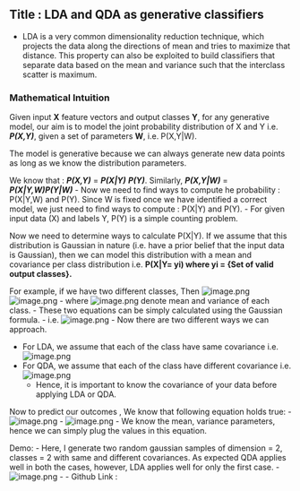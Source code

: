 ## Title : LDA and QDA as generative classifiers
- LDA is a very common dimensionality reduction technique, which projects the data along the directions of mean and tries to maximize that distance. This property can also be exploited to build classifiers that separate data based on the mean and variance such that the interclass scatter is maximum.

### Mathematical Intuition
Given input **X** feature vectors and output classes **Y**, for any generative model, our aim is to model the joint probability distribution of X and Y i.e. **_P(X,Y)_**, given a set of parameters **W**, i.e. P(X,Y|W).

The model is generative because we can always generate new data points as long as we know the distribution parameters.

We know that : **_P(X,Y)_** = **_P(X|Y)_** **_P(Y)_**.
Similarly, **_P(X,Y|W)_** = **_P(X|Y,W)P(Y|W)_**
    - Now we need to find ways to compute he probability : P(X|Y,W) and P(Y). Since W is fixed once we have identified a correct model, we just need to find ways to compute : P(X|Y) and P(Y).
    - For given input data (X) and labels Y, P(Y) is a simple counting problem.

Now we need to determine ways to calculate P(X|Y). If we assume that this distribution is Gaussian in nature (i.e. have a prior belief that the input data is Gaussian), then we can model this distribution with a mean and covariance per class distribution i.e. **P(X|Y= yi) where yi = {Set of valid output classes}.**

For example, if we have two different classes, Then 
![image.png](LDA_QDA/img/img1)
![image.png](https://hypernotes.zenkit.com/api/v1/lists/2703885/files/5j-w1V_TO)
    - where ![image.png](https://hypernotes.zenkit.com/api/v1/lists/2703885/files/_iktXL3rnE) denote mean and variance of each class.
    - These two equations can be simply calculated using the Gaussian formula.
    - i.e. ![image.png](https://hypernotes.zenkit.com/api/v1/lists/2703885/files/JrDGGpFTh)
    - Now there are two different ways we can approach.
- For LDA, we assume that each of the class have same covariance i.e. ![image.png](https://hypernotes.zenkit.com/api/v1/lists/2703885/files/BYZ16g83P)
- For QDA, we assume that each of the class have different covariance i.e. ![image.png](https://hypernotes.zenkit.com/api/v1/lists/2703885/files/vAsx2NG6P)
    - Hence, it is important to know the covariance of your data before applying LDA or QDA.


Now to predict our outcomes , We know that following equation holds true:
        - ![image.png](https://hypernotes.zenkit.com/api/v1/lists/2703885/files/jVjl3PI7g)
            - ![image.png](https://hypernotes.zenkit.com/api/v1/lists/2703885/files/uy6wl8GTh)
    - We know the mean, variance parameters, hence we can simply plug the values in this equation.
    
Demo:
    - Here, I generate two random gaussian samples of dimension = 2, classes = 2 with same and different covariances. As expected QDA applies well in both the cases, however, LDA applies well for only the first case.
    - ![image.png](https://hypernotes.zenkit.com/api/v1/lists/2703885/files/Iq9Ljqskl)
    - 
    - Github Link :
    
